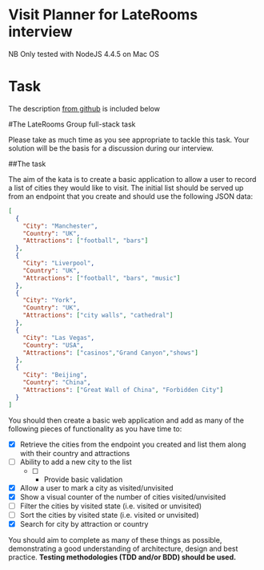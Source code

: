 # Visit Planner for LateRooms interview

NB Only tested with NodeJS 4.4.5 on Mac OS

# Task

The description [from github](https://github.com/LateRoomsGroup/interview-katas/blob/2bc43b2e724c38ac4f54c337a53779ccdb28ea3c/full-stack.md) is included below

#The LateRooms Group full-stack task

Please take as much time as you see appropriate to tackle this task. Your solution will be the basis for a discussion during our interview.

##The task

The aim of the kata is to create a basic application to allow a user to record a list of cities they would like to visit.
The initial list should be served up from an endpoint that you create and should use the following JSON data:

```json
[
  {
    "City": "Manchester",
    "Country": "UK",
    "Attractions": ["football", "bars"]
  },
  {
    "City": "Liverpool",
    "Country": "UK",
    "Attractions": ["football", "bars", "music"]
  },  
  {
    "City": "York",
    "Country": "UK",
    "Attractions": ["city walls", "cathedral"]
  },
  {
    "City": "Las Vegas",
    "Country": "USA",
    "Attractions": ["casinos","Grand Canyon","shows"]
  },
  {
    "City": "Beijing",
    "Country": "China",
    "Attractions": ["Great Wall of China", "Forbidden City"]
  }
]
```

You should then create a basic web application and add as many of the following pieces of functionality as you have time to:

- [x] Retrieve the cities from the endpoint you created and list them along with their country and attractions
- [ ] Ability to add a new city to the list
  - [ ] * Provide basic validation
- [x] Allow a user to mark a city as visited/unvisited
- [x] Show a visual counter of the number of cities visited/unvisited
- [ ] Filter the cities by visited state (i.e. visited or unvisited)
- [ ] Sort the cities by visited state (i.e. visited or unvisited)
- [x] Search for city by attraction or country

You should aim to complete as many of these things as possible, demonstrating a good understanding of architecture, design and best practice.
__Testing methodologies (TDD and/or BDD) should be used.__
